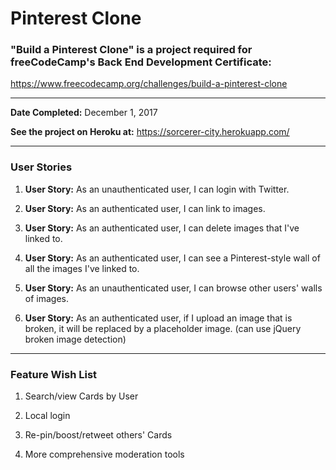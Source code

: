 # Pinterest Clone
### "Build a Pinterest Clone" is a project required for freeCodeCamp's Back End Development Certificate:
https://www.freecodecamp.org/challenges/build-a-pinterest-clone

***

**Date Completed:** December 1, 2017

**See the project on Heroku at:** https://sorcerer-city.herokuapp.com/

***

### User Stories

1. **User Story:** As an unauthenticated user, I can login with Twitter.

2. **User Story:** As an authenticated user, I can link to images.

3. **User Story:** As an authenticated user, I can delete images that I've linked to.

4. **User Story:** As an authenticated user, I can see a Pinterest-style wall of all the images I've linked to.

5. **User Story:** As an unauthenticated user, I can browse other users' walls of images.

6. **User Story:** As an authenticated user, if I upload an image that is broken, it will be replaced by a placeholder image. (can use jQuery broken image detection)

***

### Feature Wish List

1. Search/view Cards by User

2. Local login

3. Re-pin/boost/retweet others' Cards

4. More comprehensive moderation tools
